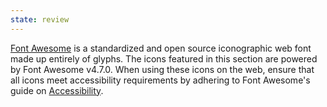 ```yaml
---
state: review
---
```


[Font Awesome](http://localhost/~lhamel/patternlab-testing/public/styleguide/html/fontawesome.io) is a standardized and open source iconographic web font made up entirely of glyphs. The icons featured in this section are powered by Font Awesome v4.7.0. When using these icons on the web, ensure that all icons meet accessibility requirements by adhering to Font Awesome's guide on [Accessibility](http://localhost/~lhamel/patternlab-testing/public/styleguide/html/fontawesome.io/accessibility).